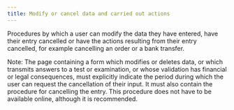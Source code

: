 ```yaml
---
title: Modify or cancel data and carried out actions
---
```


Procedures by which a user can modify the data they have entered, have their entry cancelled or have the actions resulting from their entry cancelled, for example cancelling an order or a bank transfer.

Note: The page containing a form which modifies or deletes data, or which transmits answers to a test or examination, or whose validation has financial or legal consequences, must explicitly indicate the period during which the user can request the cancellation of their input. It must also contain the procedure for cancelling the entry. This procedure does not have to be available online, although it is recommended.
